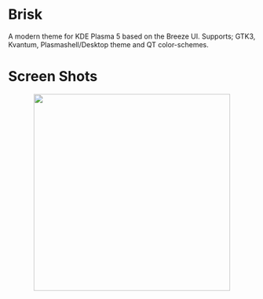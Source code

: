 # Brisk
A modern theme for KDE Plasma 5 based on the Breeze UI. Supports; GTK3, Kvantum, Plasmashell/Desktop theme and QT color-schemes.

# Screen Shots
<div align="center">
    <img src="https://github.com/kmt-1980/brisk/blob/master/screen-shots/brisk-light.png" width="400px"</img> 
</div>
